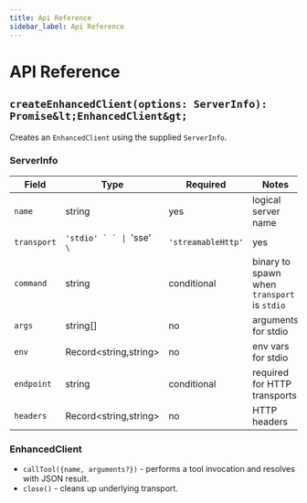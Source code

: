 ```yaml
---
title: Api Reference
sidebar_label: Api Reference
---
```


# API Reference

## `createEnhancedClient(options: ServerInfo): Promise&lt;EnhancedClient&gt;`

Creates an `EnhancedClient` using the supplied `ServerInfo`.

### ServerInfo

| Field | Type | Required | Notes |
| --- | --- | --- | --- |
| `name` | string | yes | logical server name |
| `transport` | ``'stdio' ` ` \| ``'sse' ` \` | `'streamableHttp' ` | yes | communication method |
| `command` | string | conditional | binary to spawn when `transport` is `stdio` |
| `args` | string[] | no | arguments for stdio |
| `env` | Record&lt;string,string&gt; | no | env vars for stdio |
| `endpoint` | string | conditional | required for HTTP transports |
| `headers` | Record&lt;string,string&gt; | no | HTTP headers |

### EnhancedClient

- `callTool({name, arguments?})` - performs a tool invocation and resolves with JSON result.
- `close()` - cleans up underlying transport.
